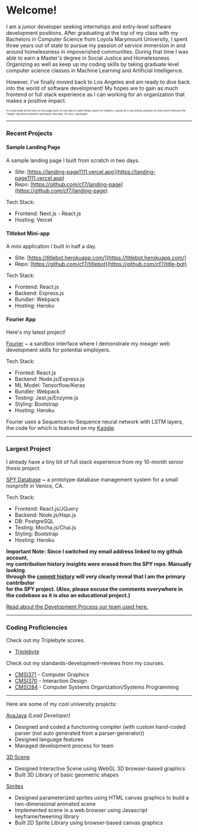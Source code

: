 # Welcome!

I am a junior developer seeking internships and entry-level software development positions. After graduating at the top of my class with my Bachelors in Computer Science from Loyola Marymount University, I spent three years out of state to pursue my passion of service immersion in and around homelessness in impoverished communities. During that time I was able to earn a Master's degree in Social Justice and Homelessness Organizing as well as keep up my coding skills by taking graduate level computer science classes in Machine Learning and Artificial Intelligence.

However, I've finally moved back to Los Angeles and am ready to dive back into the world of software development! My hopes are to gain as much frontend or full stack experience as I can working for an organization that makes a positive impact.

<sup><sub><sup><sub>If I could make all the links on this page open to new tabs to make things easier for readers, I would do it, but Github sanitizes its links which removes the "target" tag which prevents opening to new tabs. For this, I apologize.</sub></sup></sub></sup>

---

### Recent Projects

#### Sample Landing Page

A sample landing page I built from scratch in two days.
- Site: [https://landing-page1111.vercel.app](https://landing-page1111.vercel.app)
- Repo: [https://github.com/cf7/landing-page](https://github.com/cf7/landing-page)

Tech Stack:
- Frontend: Next.js - React.js
- Hosting: Vercel

#### Titlebot Mini-app

A mini application I built in half a day.
- Site: [https://titlebot.herokuapp.com/](https://titlebot.herokuapp.com/)
- Repo: [https://github.com/cf7/titlebot](https://github.com/cf7/title-bot)

Tech Stack:
- Frontend: React.js
- Backend: Express.js
- Bundler: Webpack
- Hosting: Heroku

#### Fourier App

Here's my latest project!

[Fourier](https://github.com/cf7/Fourier) ~ a sandbox interface where I demonstrate my meager web development skills for potential employers.

Tech Stack: 
- Fronted: React.js
- Backend: Node.js/Express.js
- ML Model: Tensorflow/Keras
- Bundler: Webpack
- Testing: Jest.js/Enzyme.js
- Styling: Bootstrap
- Hosting: Heroku

Fourier uses a Sequence-to-Sequence neural network with LSTM layers, the code for which is featured on my [Kaggle](https://kaggle.com/cf1111/fourier4).

---

### Largest Project

I already have a tiny bit of full stack experience from my 10-month senior thesis project:

[SPY Database](https://github.com/cf7/SPY) ~ a prototype database management system for a small nonprofit in Venice, CA.

Tech Stack: 
- Frontend: React.js/JQuery
- Backend: Node.js/Hapi.js
- DB: PostgreSQL
- Testing: Mocha.js/Chai.js
- Styling: Bootstrap
- Hosting: Heroku

__Important Note: Since I switched my email address linked to my github account,\
my contribution history insights were erased from the SPY repo. Manually looking\
through the [commit history](https://github.com/cf7/SPY/commits/master) will very clearly reveal that I am the primary contributor\
for the SPY project.
(Also, please excuse the comments everywhere in the codebase as it is also an educational project.)__

[Read about the Development Process our team used here.](https://github.com/cf7/cf7/blob/main/docs/spy_dev_process.md)

---

### Coding Proficiencies

Check out my Triplebyte scores.
- [Triplebyte](https://triplebyte.com/tb/chris-franco-3mm7e1i/certificate)

Check out my standards-development-reviews from my courses.
- [CMSI371](https://github.com/cf7/cmsi371/blob/master/sdr-371.pdf) - Computer Graphics
- [CMSI370](https://github.com/cf7/cmsi370/blob/master/sdr-370.pdf) - Interaction Design
- [CMSI284](https://github.com/cf7/cmsi284/blob/master/sdr-284.pdf) - Computer Systems Organization/Systems Programming

---

Here are some of my cool university projects:

[AvaJava](https://github.com/cf7/AvaJava) *(Lead Developer)*
- Designed and coded a functioning compiler (with custom hand-coded parser (not auto generated from a parser-generator))
- Designed language features
- Managed development process for team

[3D Scene](https://github.com/cf7/cmsi371/tree/master/pipeline)
- Designed Interactive Scene using WebGL 3D browser-based graphics
- Built 3D Library of basic geometric shapes

[Sprites](https://github.com/cf7/cmsi371/tree/master/sprites)
- Designed parameterized sprites using HTML canvas graphics to build a two-dimensional animated scene
- Implemented scene in a web browser using Javascript keyframe/tweening library
- Built 2D Sprite Library using browser-based canvas graphics
